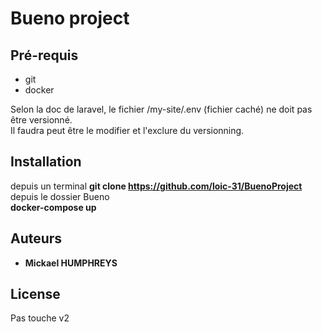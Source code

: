  
# Bueno project

## Pré-requis

* git
* docker

Selon la doc de laravel, le fichier /my-site/.env (fichier caché) ne doit pas être versionné.  
Il faudra peut être le modifier et l'exclure du versionning.  

## Installation

depuis un terminal
**git clone https://github.com/loic-31/BuenoProject**  
depuis le dossier Bueno  
**docker-compose up**  

## Auteurs

* **Mickael HUMPHREYS**

## License

Pas touche v2
